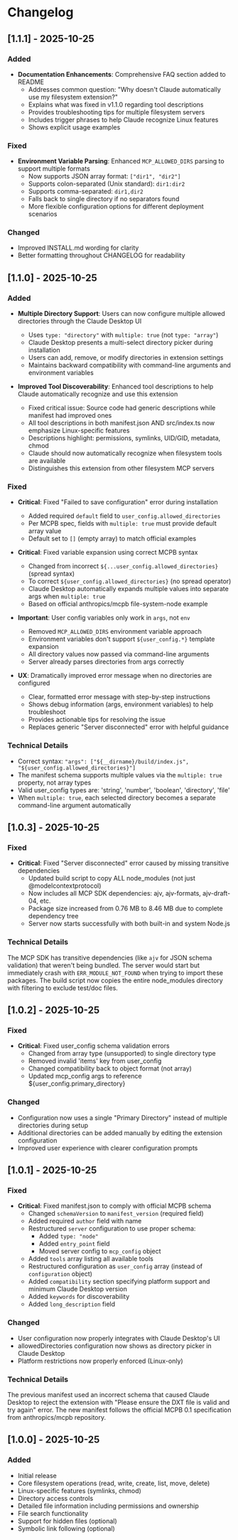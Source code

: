 # Changelog

## [1.1.1] - 2025-10-25

### Added

- **Documentation Enhancements**: Comprehensive FAQ section added to README
  - Addresses common question: "Why doesn't Claude automatically use my filesystem extension?"
  - Explains what was fixed in v1.1.0 regarding tool descriptions
  - Provides troubleshooting tips for multiple filesystem servers
  - Includes trigger phrases to help Claude recognize Linux features
  - Shows explicit usage examples

### Fixed

- **Environment Variable Parsing**: Enhanced `MCP_ALLOWED_DIRS` parsing to support multiple formats
  - Now supports JSON array format: `["dir1", "dir2"]`
  - Supports colon-separated (Unix standard): `dir1:dir2`
  - Supports comma-separated: `dir1,dir2`
  - Falls back to single directory if no separators found
  - More flexible configuration options for different deployment scenarios

### Changed

- Improved INSTALL.md wording for clarity
- Better formatting throughout CHANGELOG for readability

## [1.1.0] - 2025-10-25

### Added

- **Multiple Directory Support**: Users can now configure multiple allowed directories through the Claude Desktop UI
  - Uses `type: "directory"` with `multiple: true` (not `type: "array"`)
  - Claude Desktop presents a multi-select directory picker during installation
  - Users can add, remove, or modify directories in extension settings
  - Maintains backward compatibility with command-line arguments and environment variables

- **Improved Tool Discoverability**: Enhanced tool descriptions to help Claude automatically recognize and use this extension
  - Fixed critical issue: Source code had generic descriptions while manifest had improved ones
  - All tool descriptions in both manifest.json AND src/index.ts now emphasize Linux-specific features
  - Descriptions highlight: permissions, symlinks, UID/GID, metadata, chmod
  - Claude should now automatically recognize when filesystem tools are available
  - Distinguishes this extension from other filesystem MCP servers

### Fixed

- **Critical**: Fixed "Failed to save configuration" error during installation
  - Added required `default` field to `user_config.allowed_directories`
  - Per MCPB spec, fields with `multiple: true` must provide default array value
  - Default set to `[]` (empty array) to match official examples

- **Critical**: Fixed variable expansion using correct MCPB syntax
  - Changed from incorrect `${...user_config.allowed_directories}` (spread syntax)
  - To correct `${user_config.allowed_directories}` (no spread operator)
  - Claude Desktop automatically expands multiple values into separate args when `multiple: true`
  - Based on official anthropics/mcpb file-system-node example

- **Important**: User config variables only work in `args`, not `env`
  - Removed `MCP_ALLOWED_DIRS` environment variable approach
  - Environment variables don't support `${user_config.*}` template expansion
  - All directory values now passed via command-line arguments
  - Server already parses directories from args correctly

- **UX**: Dramatically improved error message when no directories are configured
  - Clear, formatted error message with step-by-step instructions
  - Shows debug information (args, environment variables) to help troubleshoot
  - Provides actionable tips for resolving the issue
  - Replaces generic "Server disconnected" error with helpful guidance

### Technical Details

- Correct syntax: `"args": ["${__dirname}/build/index.js", "${user_config.allowed_directories}"]`
- The manifest schema supports multiple values via the `multiple: true` property, not array types
- Valid user_config types are: 'string', 'number', 'boolean', 'directory', 'file'
- When `multiple: true`, each selected directory becomes a separate command-line argument automatically

## [1.0.3] - 2025-10-25

### Fixed

- **Critical**: Fixed "Server disconnected" error caused by missing transitive dependencies
  - Updated build script to copy ALL node_modules (not just @modelcontextprotocol)
  - Now includes all MCP SDK dependencies: ajv, ajv-formats, ajv-draft-04, etc.
  - Package size increased from 0.76 MB to 8.46 MB due to complete dependency tree
  - Server now starts successfully with both built-in and system Node.js

### Technical Details

The MCP SDK has transitive dependencies (like `ajv` for JSON schema validation) that weren't being bundled. The server would start but immediately crash with `ERR_MODULE_NOT_FOUND` when trying to import these packages. The build script now copies the entire node_modules directory with filtering to exclude test/doc files.

## [1.0.2] - 2025-10-25

### Fixed

- **Critical**: Fixed user_config schema validation errors
  - Changed from array type (unsupported) to single directory type
  - Removed invalid 'items' key from user_config
  - Changed compatibility back to object format (not array)
  - Updated mcp_config args to reference ${user_config.primary_directory}

### Changed

- Configuration now uses a single "Primary Directory" instead of multiple directories during setup
- Additional directories can be added manually by editing the extension configuration
- Improved user experience with clearer configuration prompts

## [1.0.1] - 2025-10-25

### Fixed

- **Critical**: Fixed manifest.json to comply with official MCPB schema
  - Changed `schemaVersion` to `manifest_version` (required field)
  - Added required `author` field with name
  - Restructured `server` configuration to use proper schema:
    - Added `type: "node"`
    - Added `entry_point` field
    - Moved server config to `mcp_config` object
  - Added `tools` array listing all available tools
  - Restructured configuration as `user_config` array (instead of `configuration` object)
  - Added `compatibility` section specifying platform support and minimum Claude Desktop version
  - Added `keywords` for discoverability
  - Added `long_description` field

### Changed

- User configuration now properly integrates with Claude Desktop's UI
- allowedDirectories configuration now shows as directory picker in Claude Desktop
- Platform restrictions now properly enforced (Linux-only)

### Technical Details

The previous manifest used an incorrect schema that caused Claude Desktop to reject the extension with "Please ensure the DXT file is valid and try again" error. The new manifest follows the official MCPB 0.1 specification from anthropics/mcpb repository.

## [1.0.0] - 2025-10-25

### Added

- Initial release
- Core filesystem operations (read, write, create, list, move, delete)
- Linux-specific features (symlinks, chmod)
- Directory access controls
- Detailed file information including permissions and ownership
- File search functionality
- Support for hidden files (optional)
- Symbolic link following (optional)
